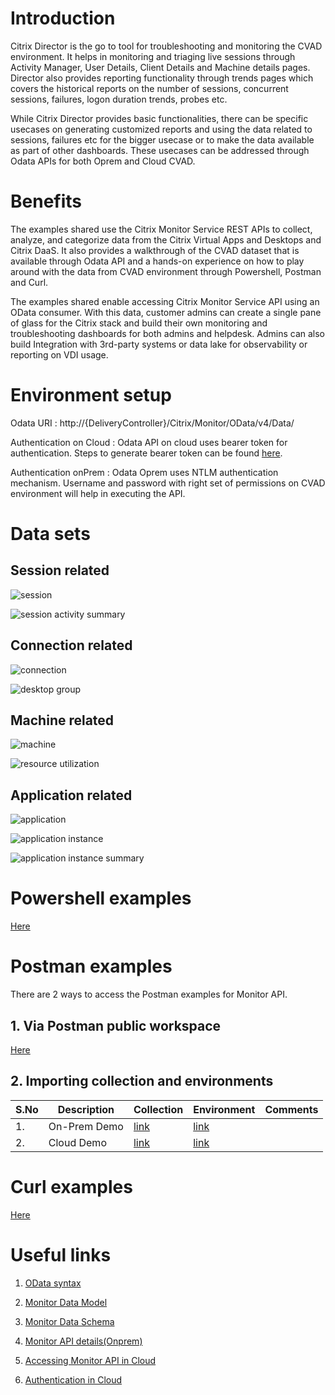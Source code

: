 # Introduction 

Citrix Director is the go to tool for troubleshooting and monitoring the CVAD environment. It helps in monitoring and triaging live sessions through Activity Manager, User Details, Client Details and Machine details pages. Director also provides reporting functionality through trends pages which covers the historical reports on the number of sessions, concurrent sessions, failures, logon duration trends, probes etc.

While Citrix Director provides basic functionalities, there can be specific usecases on generating customized reports and using the data related to sessions, failures etc for the bigger usecase or to make the data available as part of other dashboards. These usecases can be addressed through Odata APIs for both Oprem and Cloud CVAD.

# Benefits

The examples shared use the Citrix Monitor Service REST APIs to collect, analyze, and categorize data from the Citrix Virtual Apps and Desktops and Citrix DaaS. It also provides a walkthrough of the CVAD dataset that is available through Odata API and a hands-on experience on how to play around with the data from CVAD environment through Powershell, Postman and Curl. 

The examples shared enable accessing Citrix Monitor Service API using an OData consumer. With this data, customer admins can create a single pane of glass for the Citrix stack and build their own monitoring and troubleshooting dashboards for both admins and helpdesk. Admins can also build Integration with 3rd-party systems or data lake for observability or reporting on VDI usage.

# Environment setup

Odata URI : http://{DeliveryController}/Citrix/Monitor/OData/v4/Data/

Authentication on Cloud : Odata API on cloud uses bearer token for authentication. Steps to generate bearer token can be found [here](https://developer.cloud.com/citrix-cloud/citrix-cloud-api-overview/docs/get-started-with-citrix-cloud-apis).


Authentication onPrem : Odata Oprem uses NTLM authentication mechanism. Username and password with right set of permissions on CVAD environment will help in executing the API.

# Data sets

## Session related
![session](./_img/Session.png)

![session activity summary](./_img/SessionActSum.png)

## Connection related
![connection](./_img/Connection.png)

![desktop group](./_img/DesktopGroup.png)

## Machine related
![machine](./_img/Machine.png)

![resource utilization](./_img/ResourceUtil.png)

## Application related
![application](./_img/Application.png)

![application instance](./_img/AppInstance.png)

![application instance summary](./_img/AppInstSum.png)

# Powershell examples
[Here](./powershell/Demo_OnPrem.ps1)

# Postman examples
There are 2 ways to access the Postman examples for Monitor API.

## 1. Via Postman public workspace
[Here](https://www.postman.com/citrix-data-access/workspace/citrix-data-public-workspace)

## 2. Importing collection and environments
| S.No | Description | Collection | Environment | Comments |
| ---- | ---- | ---- | ---- | ---- |
| 1. | On-Prem Demo | [link](./postman/Demo_OnPrem.postman_collection.json) | [link](./postman/Demo_OnPrem.postman_environment.json) | |
| 2. | Cloud Demo | [link](./postman/Demo_DaaS.postman_collection.json) | [link](./postman/Demo_DaaS.postman_environment.json) | |

# Curl examples
[Here](./curl/Demo_OnPrem.txt)

# Useful links

1. [OData syntax](http://docs.oasis-open.org/odata/odata-data-aggregation-ext/v4.0/cs01/odata-data-aggregation-ext-v4.0-cs01.html)

2. [Monitor Data Model](https://developer-docs.citrix.com/en-us/monitor-service-odata-api/current-release/api-reference/monitor-model.html)

3. [Monitor Data Schema](https://developer-docs.citrix.com/en-us/monitor-service-odata-api/downloads/api-schema.pdf)

4. [Monitor API details(Onprem)](https://developer-docs.citrix.com/en-us/monitor-service-odata-api/current-release/)

5. [Accessing Monitor API in Cloud](https://developer.cloud.com/citrixworkspace/citrix-daas/accessing-monitor-service-data-in-citrix-cloud/docs/overview)

6. [Authentication in Cloud](https://developer.cloud.com/citrix-cloud/citrix-cloud-api-overview/docs/get-started-with-citrix-cloud-apis)

